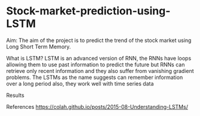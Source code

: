 # Stock-market-prediction-using-LSTM

Aim: 
The aim of the project is to predict the trend of the stock market using Long Short Term Memory.

What is LSTM?
LSTM is an advanced version of RNN, the RNNs have loops allowing them to use past information to predict the future but RNNs can retrieve only recent information and they also suffer from vanishing gradient problems. The LSTMs as the name suggests can remember information over a long period also, they work well with time series data

Results

References
https://colah.github.io/posts/2015-08-Understanding-LSTMs/
